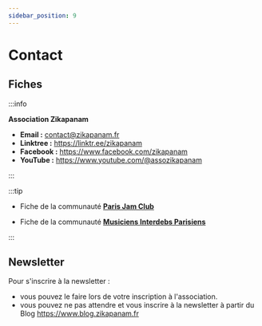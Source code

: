 ```yaml
---
sidebar_position: 9
---
```


# Contact

## Fiches

:::info

**Association Zikapanam**

- **Email :** contact@zikapanam.fr
- **Linktree :** https://linktr.ee/zikapanam
- **Facebook :** https://www.facebook.com/zikapanam
- **YouTube :** https://www.youtube.com/@assozikapanam

:::

:::tip

- Fiche de la communauté **[Paris Jam Club](https://www.doc.zikapanam.fr/docs/intro#paris-jam-club)**

- Fiche de la communauté **[Musiciens Interdebs Parisiens](https://www.doc.zikapanam.fr/docs/intro#musiciens-interdebs-parisiens)**

:::

## Newsletter

Pour s'inscrire à la newsletter :

- vous pouvez le faire lors de votre inscription à l'association.
- vous pouvez ne pas attendre et vous inscrire à la newsletter à partir du Blog https://www.blog.zikapanam.fr
